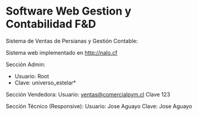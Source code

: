 # Software Web Gestion y Contabilidad F&D

Sistema de Ventas de Persianas y Gestión Contable:

Sistema web implementado en http://nalo.cf

Sección Admin:
- Usuario: Root
- Clave: universo_estelar*

Sección Vendedora:
Usuario: ventas@comercialpym.cl
Clave 123

Sección Técnico (Responsive):
Usuario: Jose Aguayo
Clave: Jose Aguayo
